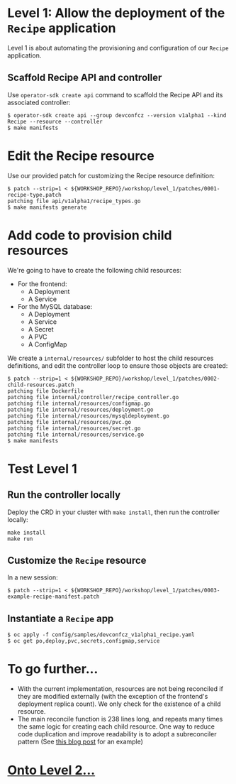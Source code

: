 # Level 1: Allow the deployment of the `Recipe` application

Level 1 is about automating the provisioning and configuration of our `Recipe` application.

## Scaffold Recipe API and controller

Use `operator-sdk create api` command to scaffold the Recipe API and its associated controller:

```shell
$ operator-sdk create api --group devconfcz --version v1alpha1 --kind Recipe --resource --controller
$ make manifests
```

# Edit the Recipe resource

Use our provided patch for customizing the Recipe resource definition:

```shell
$ patch --strip=1 < ${WORKSHOP_REPO}/workshop/level_1/patches/0001-recipe-type.patch
patching file api/v1alpha1/recipe_types.go
$ make manifests generate
```

# Add code to provision child resources

We're going to have to create the following child resources:
* For the frontend:
  * A Deployment
  * A Service
* For the MySQL database:
  * A Deployment
  * A Service
  * A Secret
  * A PVC
  * A ConfigMap

We create a `internal/resources/` subfolder to host the child resources definitions, and edit the controller loop to ensure those objects are created:

```shell
$ patch --strip=1 < ${WORKSHOP_REPO}/workshop/level_1/patches/0002-child-resources.patch
patching file Dockerfile
patching file internal/controller/recipe_controller.go
patching file internal/resources/configmap.go
patching file internal/resources/deployment.go
patching file internal/resources/mysqldeployment.go
patching file internal/resources/pvc.go
patching file internal/resources/secret.go
patching file internal/resources/service.go
$ make manifests
```

# Test Level 1

## Run the controller locally

Deploy the CRD in your cluster with `make install`, then run the controller locally:

```shell
make install
make run
```

## Customize the `Recipe` resource

In a new session:

```shell
$ patch --strip=1 < ${WORKSHOP_REPO}/workshop/level_1/patches/0003-example-recipe-manifest.patch 
```

## Instantiate a `Recipe` app

```shell
$ oc apply -f config/samples/devconfcz_v1alpha1_recipe.yaml
$ oc get po,deploy,pvc,secrets,configmap,service
```

# To go further...

* With the current implementation, resources are not being reconciled if they are modified externally (with the exception of the frontend's deployment replica count). We only check for the existence of a child resource.
* The main reconcile function is 238 lines long, and repeats many times the same logic for creating each child resource. One way to reduce code duplication and improve readability is to adopt a subreconciler pattern (See [this blog post](https://www.redhat.com/en/blog/subreconciler-patterns-in-action) for an example)

# [Onto Level 2...](../level_2/)